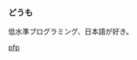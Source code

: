 ### どうも

低水準プログラミング、日本語が好き。

[pfp](https://store.steampowered.com/app/1604000/Milk_outside_a_bag_of_milk_outside_a_bag_of_milk/)
